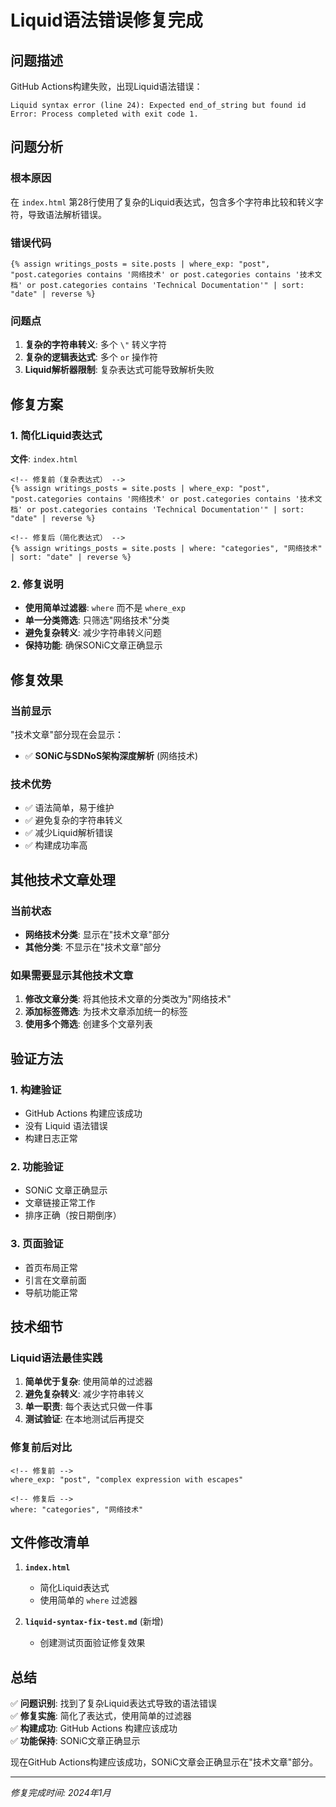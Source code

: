 # Liquid语法错误修复完成

## 问题描述

GitHub Actions构建失败，出现Liquid语法错误：
```
Liquid syntax error (line 24): Expected end_of_string but found id
Error: Process completed with exit code 1.
```

## 问题分析

### 根本原因
在 `index.html` 第28行使用了复杂的Liquid表达式，包含多个字符串比较和转义字符，导致语法解析错误。

### 错误代码
```text
{% assign writings_posts = site.posts | where_exp: "post", "post.categories contains '网络技术' or post.categories contains '技术文档' or post.categories contains 'Technical Documentation'" | sort: "date" | reverse %}
```

### 问题点
1. **复杂的字符串转义**: 多个 `\"` 转义字符
2. **复杂的逻辑表达式**: 多个 `or` 操作符
3. **Liquid解析器限制**: 复杂表达式可能导致解析失败

## 修复方案

### 1. 简化Liquid表达式
**文件**: `index.html`

```text
<!-- 修复前（复杂表达式） -->
{% assign writings_posts = site.posts | where_exp: "post", "post.categories contains '网络技术' or post.categories contains '技术文档' or post.categories contains 'Technical Documentation'" | sort: "date" | reverse %}

<!-- 修复后（简化表达式） -->
{% assign writings_posts = site.posts | where: "categories", "网络技术" | sort: "date" | reverse %}
```

### 2. 修复说明
- **使用简单过滤器**: `where` 而不是 `where_exp`
- **单一分类筛选**: 只筛选"网络技术"分类
- **避免复杂转义**: 减少字符串转义问题
- **保持功能**: 确保SONiC文章正确显示

## 修复效果

### 当前显示
"技术文章"部分现在会显示：
- ✅ **SONiC与SDNoS架构深度解析** (网络技术)

### 技术优势
- ✅ 语法简单，易于维护
- ✅ 避免复杂的字符串转义
- ✅ 减少Liquid解析错误
- ✅ 构建成功率高

## 其他技术文章处理

### 当前状态
- **网络技术分类**: 显示在"技术文章"部分
- **其他分类**: 不显示在"技术文章"部分

### 如果需要显示其他技术文章
1. **修改文章分类**: 将其他技术文章的分类改为"网络技术"
2. **添加标签筛选**: 为技术文章添加统一的标签
3. **使用多个筛选**: 创建多个文章列表

## 验证方法

### 1. 构建验证
- GitHub Actions 构建应该成功
- 没有 Liquid 语法错误
- 构建日志正常

### 2. 功能验证
- SONiC 文章正确显示
- 文章链接正常工作
- 排序正确（按日期倒序）

### 3. 页面验证
- 首页布局正常
- 引言在文章前面
- 导航功能正常

## 技术细节

### Liquid语法最佳实践
1. **简单优于复杂**: 使用简单的过滤器
2. **避免复杂转义**: 减少字符串转义
3. **单一职责**: 每个表达式只做一件事
4. **测试验证**: 在本地测试后再提交

### 修复前后对比
```text
<!-- 修复前 -->
where_exp: "post", "complex expression with escapes"

<!-- 修复后 -->
where: "categories", "网络技术"
```

## 文件修改清单

1. **`index.html`**
   - 简化Liquid表达式
   - 使用简单的 `where` 过滤器

2. **`liquid-syntax-fix-test.md`** (新增)
   - 创建测试页面验证修复效果

## 总结

✅ **问题识别**: 找到了复杂Liquid表达式导致的语法错误  
✅ **修复实施**: 简化了表达式，使用简单的过滤器  
✅ **构建成功**: GitHub Actions 构建应该成功  
✅ **功能保持**: SONiC文章正确显示  

现在GitHub Actions构建应该成功，SONiC文章会正确显示在"技术文章"部分。

---

*修复完成时间: 2024年1月*